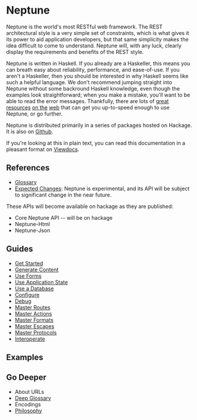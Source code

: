 Neptune
=======

Neptune is the world's most RESTful web framework.
The REST architectural style is a very simple set of constraints, which is what gives it its power to aid application developers, but that same simplicity makes the idea difficult to come to understand.
Neptune will, with any luck, clearly display the requirements and benefits of the REST style.

Neptune is written in Haskell. 
If you already are a Haskeller, this means you can breath easy about reliability, performance, and ease-of-use.
If you aren't a Haskeller, then you should be interested in why Haskell seems like such a helpful language.
We don't recommend jumping straight into Neptune without some backround Haskell knowledge, even though the examples look straightforward; when you make a mistake, you'll want to be able to read the error messages.
Thankfully, there are lots of [great](http://learnyouahaskell.com/) [resources](http://book.realworldhaskell.org/) [on the](http://www.haskell.org/haskellwiki/Learning_Haskell) [web](http://www.stephendiehl.com/what/) that can get you up-to-speed enough to use Neptune, or go further.

Neptune is distributed primarily in a series of packages hosted on Hackage.
It is also on [Github](https://github.com/Zankoku-Okuno/neptune).

If you're looking at this in plain text, you can read this documentation in a pleasant format on [Viewdocs](http://Zankoku-Okuno.viewdocs.io/neptune/).


References
----------

* [Glossary](glossary.md)
* [Expected Changes](coming_soon.md): Neptune is experimental, and its API will be subject to significant change in the near future.

These APIs will become available on hackage as they are published:

* Core Neptune API -- will be on hackage
* Neptune-Html
* Neptune-Json

Guides
------

 * [Get Started](guides/get_started.md)
 * [Generate Content](guides/content.md)
 * [Use Forms](guides/forms.md)
 * [Use Application State](guides/app_state.md)
 * [Use a Database](guides/database.md)
 * [Configure](guides/configure.md)
 * [Debug](guides/debugging.md)
 * [Master Routes](guides/routes.md)
 * [Master Actions](guides/actions.md)
 * [Master Formats](guides/formats.md)
 * [Master Escapes](guides/escapes.md)
 * [Master Protocols](guides/protocols.md)
 * [Interoperate](interoperate.md)

Examples
--------

Go Deeper
---------

* About URLs
* [Deep Glossary](deep_glossary.md)
* Encodings
* [Philosophy](philosophy.md)
